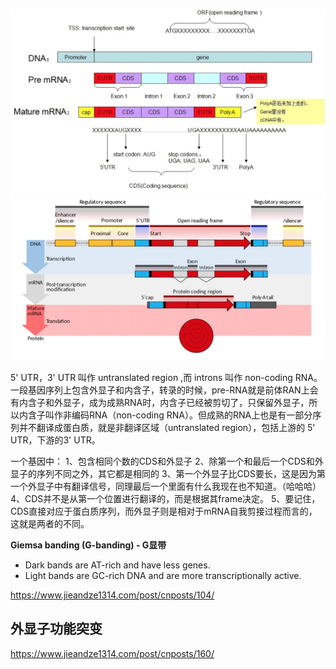 
## 
![](./pics/20210401.jpg)
![](./pics/202104011.jpg)


5' UTR，3' UTR 叫作 untranslated region ,而 introns 叫作 non-coding RNA。一段基因序列上包含外显子和内含子，转录的时候，pre-RNA就是前体RAN上会有内含子和外显子，成为成熟RNA时，内含子已经被剪切了，只保留外显子，所以内含子叫作非编码RNA（non-coding RNA）。但成熟的RNA上也是有一部分序列并不翻译成蛋白质，就是非翻译区域（untranslated region），包括上游的 5' UTR，下游的3' UTR。


一个基因中：
1、包含相同个数的CDS和外显子
2、除第一个和最后一个CDS和外显子的序列不同之外，其它都是相同的
3、第一个外显子比CDS要长，这是因为第一个外显子中有翻译信号，同理最后一个里面有什么我现在也不知道。（哈哈哈）
4、CDS并不是从第一个位置进行翻译的，而是根据其frame决定。
5、要记住，CDS直接对应于蛋白质序列，而外显子则是相对于mRNA自我剪接过程而言的，这就是两者的不同。

**Giemsa banding (G-banding) - G显带**
+ Dark bands are AT-rich and have less genes.
+ Light bands are GC-rich DNA and are more transcriptionally active.

https://www.jieandze1314.com/post/cnposts/104/

## 外显子功能突变
https://www.jieandze1314.com/post/cnposts/160/